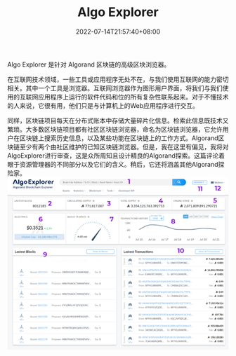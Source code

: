 ﻿---
weight: 
title: "Algo Explorer"
description: "Algo Explorer 是针对 Algorand 区块链的高级区块浏览器"
date: 2022-07-14T21:57:40+08:00
lastmod: 2022-07-14T16:45:40+08:00
draft: false
authors: ["MineW"]
featuredImage: "algo-explorer.jpg"
link: "https://algoexplorer.io/"
tags: ["区块链浏览器","Algo Explorer"]
categories: ["navigation"]
navigation: ["区块链浏览器"]
lightgallery: true
toc: true
pinned: false
recommend: false
recommend1: false
---
Algo Explorer 是针对 Algorand 区块链的高级区块浏览器。

在互联网技术领域，一些工具或应用程序无处不在，与我们使用互联网的能力密切相关。其中一个工具是浏览器。互联网浏览器作为图形用户界面，将我们与我们使用的互联网应用程序上运行的软件代码和位的所有复杂性联系起来。对于不懂技术的人来说，它很有用，他们只是与计算机上的Web应用程序进行交互。

同样，区块链项目每天在分布式账本中存储大量碎片化信息。检索此信息既技术又繁琐。大多数区块链项目都有社区区块链浏览器，命名为区块链浏览器，它允许用户在区块链上搜索历史信息，以及某些功能在区块链上的工作方式。Algorand区块链至少有两个由社区维护的已知区块链浏览器。但是，我在这里有偏见，我将对AlgoExplorer进行审查，这是众所周知且设计精良的Algorand探索。这篇评论着眼于资源管理器的不同部分以及它们的含义。稍后，它还将涵盖其他Algorand探险家。![1_6jXGd71ozEo4FPuMEAOWVA](1_6jXGd71ozEo4FPuMEAOWVA.png)